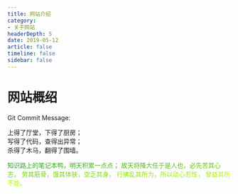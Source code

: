 ```yaml
---
title: 网站介绍
category: 
- 关于网站
headerDepth: 5
date: 2019-05-12
article: false
timeline: false
sidebar: false
---
```


# 网站概绍

<!-- more -->

Git Commit Message:

<p class="about_this_1">上得了厅堂，下得了厨房；<br>写得了代码，查得出异常；<br>杀得了木马，翻得了围墙。</p>

<p class="about_this_2"></p>
<span style="color: #24A91F; ">知</span><span style="color: #26AA1C ">识</span><span style="color: #28AB19 ">路</span><span style="color: #2AAC16 ">上</span><span style="color: #2CAD13 ">的</span><span style="color: #2EAE10 ">笔</span><span style="color: #30AF0D ">记</span><span style="color: #32B00A ">本</span><span style="color: #34B107 ">鸭</span><span style="color: #36B204 ">，</span><span style="color: #38B301 ">明</span><span style="color: #3AB422 ">天</span><span style="color: #3CB51F ">积</span><span style="color: #3EB61C ">累</span><span style="color: #40B719 ">一</span><span style="color: #42B816 ">点</span><span style="color: #44B913 ">点</span><span style="color: #46BA10 ">；</span><span style="color: #48BB0D "> </span><span style="color: #4ABC0A ">故</span><span style="color: #4CBD07 ">天</span><span style="color: #4EBE04 ">将</span><span style="color: #50BF01 ">降</span><span style="color: #52C022 ">大</span><span style="color: #54C11F ">任</span><span style="color: #56C21C ">于</span><span style="color: #58C319 ">是</span><span style="color: #5AC416 ">人</span><span style="color: #5CC513 ">也</span><span style="color: #5EC610 ">，</span><span style="color: #60C70D ">必</span><span style="color: #62C80A ">先</span><span style="color: #64C907 ">苦</span><span style="color: #66CA04 ">其</span><span style="color: #68CB01 ">心</span><span style="color: #6ACC22 ">志</span><span style="color: #6CCD1F ">，</span><span style="color: #6ECE1C "> </span><span style="color: #70CF19 ">劳</span><span style="color: #72D016 ">其</span><span style="color: #74D113 ">筋</span><span style="color: #76D210 ">骨</span><span style="color: #78D30D ">，</span><span style="color: #7AD40A ">饿</span><span style="color: #7CD507 ">其</span><span style="color: #7ED604 ">体</span><span style="color: #80D701 ">肤</span><span style="color: #82D822 ">，</span><span style="color: #84D91F ">空</span><span style="color: #86DA1C ">乏</span><span style="color: #88DB19 ">其</span><span style="color: #8ADC16 ">身</span><span style="color: #8CDD13 ">，</span><span style="color: #8EDE10 "> </span><span style="color: #90DF0D ">行</span><span style="color: #92E00A ">拂</span><span style="color: #94E107 ">乱</span><span style="color: #96E204 ">其</span><span style="color: #98E301 ">所</span><span style="color: #9AE422 ">为</span><span style="color: #9CE51F ">，</span><span style="color: #9EE61C ">所</span><span style="color: #A0E719 ">以</span><span style="color: #A2E816 ">动</span><span style="color: #A4E913 ">心</span><span style="color: #A6EA10 ">忍</span><span style="color: #A8EB0D ">性</span><span style="color: #AAEC0A ">，</span><span style="color: #ACED07 "> </span><span style="color: #AEEE04 ">曾</span><span style="color: #B0EF01 ">益</span><span style="color: #B2F022 ">其</span><span style="color: #B4F11F ">所</span><span style="color: #B6F21C ">不</span><span style="color: #B8F319 ">能</span><span style="color: #BAF416 ">。</span>
